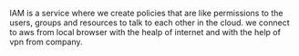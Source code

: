 IAM is a service where we create policies that are like permissions to the users, groups and resources to talk to each other in the cloud. we connect to aws from local browser with the healp of internet and with the help of vpn from company.
